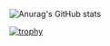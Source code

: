 <!--
**Glen-Maki/Glen-Maki** is a ✨ _special_ ✨ repository because its `README.md` (this file) appears on your GitHub profile.

Here are some ideas to get you started:

- 🔭 I’m currently working on ...
- 🌱 I’m currently learning ...
- 👯 I’m looking to collaborate on ...
- 🤔 I’m looking for help with ...
- 💬 Ask me about ...
- 📫 How to reach me: ...
- 😄 Pronouns: ...
- ⚡ Fun fact: ...
-->
![Anurag's GitHub stats](https://github-readme-stats.vercel.app/api?username=Glen-Maki&show_icons=true&theme=radical)

[![trophy](https://github-profile-trophy.vercel.app/?username=Glen-Maki&theme=onedark)](https://github.com/ryo-ma/github-profile-trophy)
